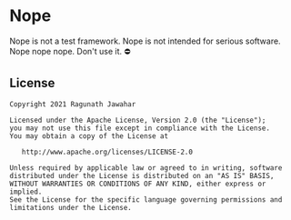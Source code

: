 # Nope
Nope is not a test framework. Nope is not intended for serious software. Nope nope nope. Don't use it. ⛔️

License
-------

    Copyright 2021 Ragunath Jawahar

    Licensed under the Apache License, Version 2.0 (the "License");
    you may not use this file except in compliance with the License.
    You may obtain a copy of the License at

       http://www.apache.org/licenses/LICENSE-2.0

    Unless required by applicable law or agreed to in writing, software
    distributed under the License is distributed on an "AS IS" BASIS,
    WITHOUT WARRANTIES OR CONDITIONS OF ANY KIND, either express or implied.
    See the License for the specific language governing permissions and
    limitations under the License.
